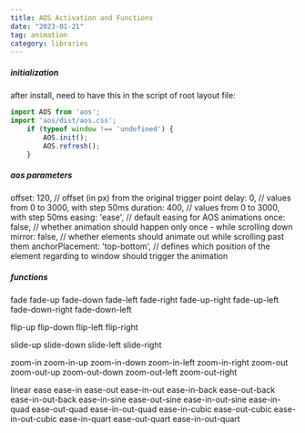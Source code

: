 ```yaml
---
title: AOS Activation and Functions
date: "2023-01-21"
tag: animation
category: libraries
---
```


##### initialization
after install, need to have this in the script of root layout file:

```js
import AOS from 'aos';
import 'aos/dist/aos.css';
	if (typeof window !== 'undefined') {
		AOS.init();
		AOS.refresh();
	}
```


##### aos parameters
offset: 120, // offset (in px) from the original trigger point
delay: 0, // values from 0 to 3000, with step 50ms
duration: 400, // values from 0 to 3000, with step 50ms
easing: 'ease', // default easing for AOS animations
once: false, // whether animation should happen only once - while scrolling down
mirror: false, // whether elements should animate out while scrolling past them
anchorPlacement: 'top-bottom', // defines which position of the element regarding to window should trigger the animation

##### functions
fade
fade-up
fade-down
fade-left
fade-right
fade-up-right
fade-up-left
fade-down-right
fade-down-left

flip-up
flip-down
flip-left
flip-right

slide-up
slide-down
slide-left
slide-right

zoom-in
zoom-in-up
zoom-in-down
zoom-in-left
zoom-in-right
zoom-out
zoom-out-up
zoom-out-down
zoom-out-left
zoom-out-right

linear
ease
ease-in
ease-out
ease-in-out
ease-in-back
ease-out-back
ease-in-out-back
ease-in-sine
ease-out-sine
ease-in-out-sine
ease-in-quad
ease-out-quad
ease-in-out-quad
ease-in-cubic
ease-out-cubic
ease-in-out-cubic
ease-in-quart
ease-out-quart
ease-in-out-quart
